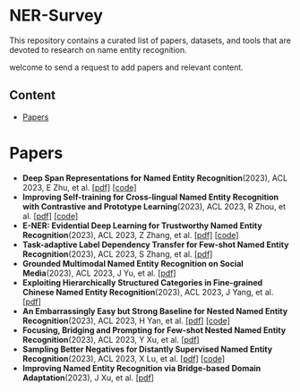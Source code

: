 # NER-Survey

This repository contains a curated list of papers, datasets, and tools that are devoted to research on name entity recognition.

welcome to send a request to add papers and relevant content.

## Content
- [Papers](#papers)

# Papers
- **Deep Span Representations for Named Entity Recognition**(2023), ACL 2023, E Zhu, et al. [[pdf]](https://arxiv.org/pdf/2210.04182.pdf) [[code]](https://github.com/hltcoe/golden-horse) 
- **Improving Self-training for Cross-lingual Named Entity Recognition with Contrastive and Prototype Learning**(2023), ACL 2023, R Zhou, et al. [[pdf]](https://arxiv.org/pdf/2305.13628.pdf) [[code]](https://github.com/DAMO-NLP-SG/ContProto) 
- **E-NER: Evidential Deep Learning for Trustworthy Named Entity Recognition**(2023), ACL 2023, Z Zhang, et al. [[pdf]](https://arxiv.org/pdf/2305.17854.pdf) [[code]](https://github.com/Leon-bit-9527/ENER)
- **Task-adaptive Label Dependency Transfer for Few-shot Named Entity Recognition**(2023), ACL 2023, S Zhang, et al. [[pdf]](https://aclanthology.org/2023.findings-acl.203.pdf) 
- **Grounded Multimodal Named Entity Recognition on Social Media**(2023), ACL 2023, J Yu, et al. [[pdf]](https://aclanthology.org/2023.acl-long.508.pdf)
- **Exploiting Hierarchically Structured Categories in Fine-grained Chinese Named Entity Recognition**(2023), ACL 2023, J Yang, et al. [[pdf]](https://aclanthology.org/2023.findings-acl.211.pdf)
- **An Embarrassingly Easy but Strong Baseline for Nested Named Entity Recognition**(2023), ACL 2023, H Yan, et al. [[pdf]](https://arxiv.org/pdf/2208.04534.pdf) [[code]](https://github.com/yhcc/CNN_Nested_NER) 
- **Focusing, Bridging and Prompting for Few-shot Nested Named Entity Recognition**(2023), ACL 2023, Y Xu, et al. [[pdf]](https://aclanthology.org/2023.findings-acl.164.pdf)
- **Sampling Better Negatives for Distantly Supervised Named Entity Recognition**(2023), ACL 2023, X Lu, et al. [[pdf]](https://arxiv.org/pdf/2305.13142.pdf) [[code]](https://github.com/xuuuluuu/ds_ner)
- **Improving Named Entity Recognition via Bridge-based Domain Adaptation**(2023), J Xu, et al. [[pdf]](https://aclanthology.org/2023.findings-acl.238.pdf)


